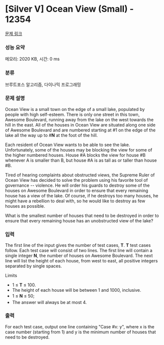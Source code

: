 # [Silver V] Ocean View (Small) - 12354 

[문제 링크](https://www.acmicpc.net/problem/12354) 

### 성능 요약

메모리: 2020 KB, 시간: 0 ms

### 분류

브루트포스 알고리즘, 다이나믹 프로그래밍

### 문제 설명

<p>Ocean View is a small town on the edge of a small lake, populated by people with high self-esteem. There is only one street in this town, Awesome Boulevard, running away from the lake on the west towards the hill in the east. All of the houses in Ocean View are situated along one side of Awesome Boulevard and are numbered starting at #1 on the edge of the lake all the way up to #<strong>N</strong> at the foot of the hill.</p>

<p>Each resident of Ocean View wants to be able to see the lake. Unfortunately, some of the houses may be blocking the view for some of the higher numbered houses. House #A blocks the view for house #B whenever A is smaller than B, but house #A is as tall as or taller than house #B.</p>

<p>Tired of hearing complaints about obstructed views, the Supreme Ruler of Ocean View has decided to solve the problem using his favorite tool of governance -- violence. He will order his guards to destroy some of the houses on Awesome Boulevard in order to ensure that every remaining house has a view of the lake. Of course, if he destroys too many houses, he might have a rebellion to deal with, so he would like to destroy as few houses as possible.</p>

<p>What is the smallest number of houses that need to be destroyed in order to ensure that every remaining house has an unobstructed view of the lake?</p>

### 입력 

 <p>The first line of the input gives the number of test cases, <strong>T</strong>. <strong>T</strong> test cases follow. Each test case will consist of two lines. The first line will contain a single integer <strong>N</strong>, the number of houses on Awesome Boulevard. The next line will list the height of each house, from west to east, all positive integers separated by single spaces.</p>

<p>Limits</p>

<ul>
	<li>1 ≤ <strong>T</strong> ≤ 100.</li>
	<li>The height of each house will be between 1 and 1000, inclusive.</li>
	<li><span style="line-height:1.6em">1 ≤ </span><strong style="line-height:1.6em">N</strong><span style="line-height:1.6em"> ≤ 50;</span></li>
	<li>The answer will always be at most 4.</li>
</ul>

### 출력 

 <p>For each test case, output one line containing "Case #x: y", where x is the case number (starting from 1) and y is the minimum number of houses that need to be destroyed.</p>


